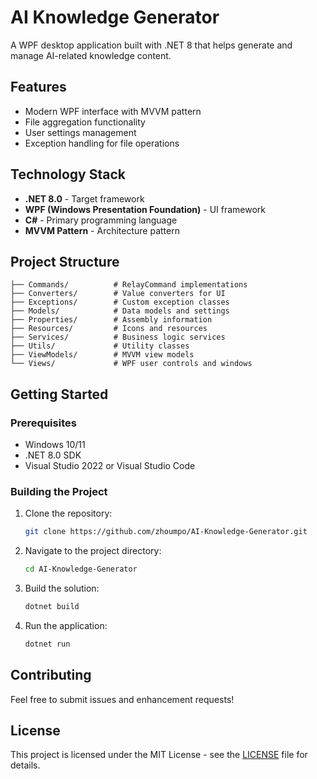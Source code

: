 ﻿# AI Knowledge Generator

A WPF desktop application built with .NET 8 that helps generate and manage AI-related knowledge content.

## Features

- Modern WPF interface with MVVM pattern
- File aggregation functionality
- User settings management
- Exception handling for file operations

## Technology Stack

- **.NET 8.0** - Target framework
- **WPF (Windows Presentation Foundation)** - UI framework
- **C#** - Primary programming language
- **MVVM Pattern** - Architecture pattern

## Project Structure

```
├── Commands/          # RelayCommand implementations
├── Converters/        # Value converters for UI
├── Exceptions/        # Custom exception classes
├── Models/            # Data models and settings
├── Properties/        # Assembly information
├── Resources/         # Icons and resources
├── Services/          # Business logic services
├── Utils/             # Utility classes
├── ViewModels/        # MVVM view models
└── Views/             # WPF user controls and windows
```

## Getting Started

### Prerequisites

- Windows 10/11
- .NET 8.0 SDK
- Visual Studio 2022 or Visual Studio Code

### Building the Project

1. Clone the repository:
   ```bash
   git clone https://github.com/zhoumpo/AI-Knowledge-Generator.git
   ```

2. Navigate to the project directory:
   ```bash
   cd AI-Knowledge-Generator
   ```

3. Build the solution:
   ```bash
   dotnet build
   ```

4. Run the application:
   ```bash
   dotnet run
   ```

## Contributing

Feel free to submit issues and enhancement requests!

## License

This project is licensed under the MIT License - see the [LICENSE](LICENSE) file for details.
